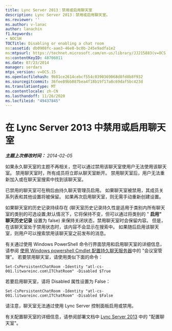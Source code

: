 ```yaml
---
title: Lync Server 2013：禁用或启用聊天室
description: Lync Server 2013：禁用或启用聊天室。
ms.reviewer: ''
ms.author: v-lanac
author: lanachin
f1.keywords:
- NOCSH
TOCTitle: Disabling or enabling a chat room
ms:assetid: db0908fc-aae3-46e8-bc0b-245e9adfa1e2
ms:mtpsurl: https://technet.microsoft.com/en-us/library/JJ215883(v=OCS.15)
ms:contentKeyID: 48706011
ms.date: 07/23/2014
manager: serdars
mtps_version: v=OCS.15
ms.openlocfilehash: 9b81ce2614cebcf554c0390369068d8fd8b8f932
ms.sourcegitcommit: 36fee89bb887bea4f18b19f17a8c69daf5bc423d
ms.translationtype: MT
ms.contentlocale: zh-CN
ms.lasthandoff: 11/26/2020
ms.locfileid: "49437845"
---
```

# <a name="disabling-or-enabling-a-chat-room-in-lync-server-2013"></a>在 Lync Server 2013 中禁用或启用聊天室

<div data-xmlns="http://www.w3.org/1999/xhtml">

<div class="topic" data-xmlns="http://www.w3.org/1999/xhtml" data-msxsl="urn:schemas-microsoft-com:xslt" data-cs="https://msdn.microsoft.com/">

<div data-asp="https://msdn2.microsoft.com/asp">



</div>

<div id="mainSection">

<div id="mainBody">

<span> </span>

_**主题上次修改时间：** 2014-02-05_

如果永久聊天室的主题不再相关，您可以通过禁用该聊天室使用户无法使用该聊天室。 禁用聊天室时，所有成员将立即从聊天室断开。 禁用聊天室后，用户无法重新加入或在聊天室搜索中找到该聊天室。

已禁用的聊天室可在稍后由持久聊天管理员启用。 如果聊天室被禁用，其成员关系列表和其他设置将被保留。 如果再次启用聊天室，则无需手动重新创建设置。

如果聊天室的历史记录持续存在 (聊天室历史记录持久性是适用于类别内所有聊天室的类别的可选设置;默认情况下，它将保持不变，但可以通过将类别的 " **启用" 聊天历史记录** 设置为 false) 来保持关闭状态，禁用聊天室时会保留内容。 但是，在该聊天室处于禁用状态时，该内容不会显示在搜索中。 如果随后启用该聊天室，则用户可以搜索禁用该聊天室之前发布的消息。

有关通过使用 Windows PowerShell 命令行界面禁用和启用聊天室的详细信息，请参阅 [使用 Windows powershell Cmdlet 配置持久聊天服务器](configuring-persistent-chat-server-by-using-windows-powershell-cmdlets.md)中的 "会议室管理"。 若要禁用聊天室，请使用类似下面的命令：

    Set-CsPersistentChatRoom -Identity "atl-cs-001.litwareinc.com\ITChatRoom" -Disabled $True

若要启用聊天室，请将 Disabled 属性设置为 False：

    Set-CsPersistentChatRoom -Identity "atl-cs-001.litwareinc.com\ITChatRoom" -Disabled $False

请注意，聊天室无法通过使用 Lync Server 控制面板启用或禁用。

有关配置聊天室的详细信息，请参阅部署文档中 [Lync Server 2013](lync-server-2013-configure-rooms.md) 中的 "配置聊天室"。

</div>

<span> </span>

</div>

</div>

</div>

